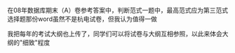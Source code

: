 在08年数据库期末（A）卷参考答案中，判断范式一题中，最高范式应为第三范式</br>
选择题那份word虽然不是杭电试卷，但我认为值得一做</br>

我把每年的考试大纲也上传了，同学们可以将试卷与大纲互相参照，以此来体会大纲的"细致"程度
